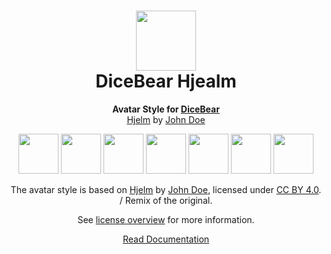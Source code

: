 <h1 align="center"><img src="https://dicebear.com/logo-readme.svg" width="96" /> <br />DiceBear Hjealm</h1>
<p align="center">
  <strong>Avatar Style for <a href="https://dicebear.com/">DiceBear</a></strong><br />
  <a href="">Hjelm</a> by <a href="">John Doe</a>
</p>

<p align="center">
  <img src="https://api.dicebear.com/6.x/Hjealm/svg?seed=Mimi" width="64" />
  <img src="https://api.dicebear.com/6.x/Hjealm/svg?seed=Sasha" width="64" />
  <img src="https://api.dicebear.com/6.x/Hjealm/svg?seed=Lilly" width="64" />
  <img src="https://api.dicebear.com/6.x/Hjealm/svg?seed=Tigger" width="64" />
  <img src="https://api.dicebear.com/6.x/Hjealm/svg?seed=Bella" width="64" />
  <img src="https://api.dicebear.com/6.x/Hjealm/svg?seed=Zoe" width="64" />
  <img src="https://api.dicebear.com/6.x/Hjealm/svg?seed=Kitty" width="64" />
</p>

<p align="center">
  The avatar style is based on <a href="">Hjelm</a> by
  <a href="">John Doe</a>, licensed under
  <a href="https://creativecommons.org/licenses/by/4.0/">CC BY 4.0</a>. / Remix of the original.
</p>
<p align="center">
  See <a href="https://dicebear.com/licenses">license overview</a> for more information.
</p>

<p align="center">
  <a href="https://dicebear.com/styles/Hjealm">
    Read Documentation
  </a>
</p>
